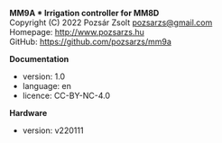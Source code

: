 **MM9A * Irrigation controller for MM8D**  
Copyright (C) 2022 Pozsár Zsolt <pozsarzs@gmail.com>  
Homepage: <http://www.pozsarzs.hu>  
GitHub: <https://github.com/pozsarzs/mm9a>

**Documentation**

- version:             1.0
- language:            en
- licence:             CC-BY-NC-4.0

**Hardware**

 - version:            v220111
 

